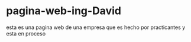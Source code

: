 # pagina-web-ing-David
esta es una pagina web de una empresa que es hecho por practicantes y esta en proceso
